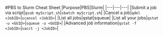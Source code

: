 #PBS to Slurm Cheat Sheet
|Purpose|PBS|Slurm|
|---|---|---|
|Submit a job via script|`qsub myScript.sh`|`sbatch myScript.sh`|
|Cancel a job|`qdel <JobID>`|`scancel <JobID>`|
|List all jobs|qstat|squeue|
|List all your jobs|`qstat -u <GUID>`|`squeue -u <GUID>`|
|Advanced job information|`qstat -f <JobID>`|`sacct -j <JobID>`|
